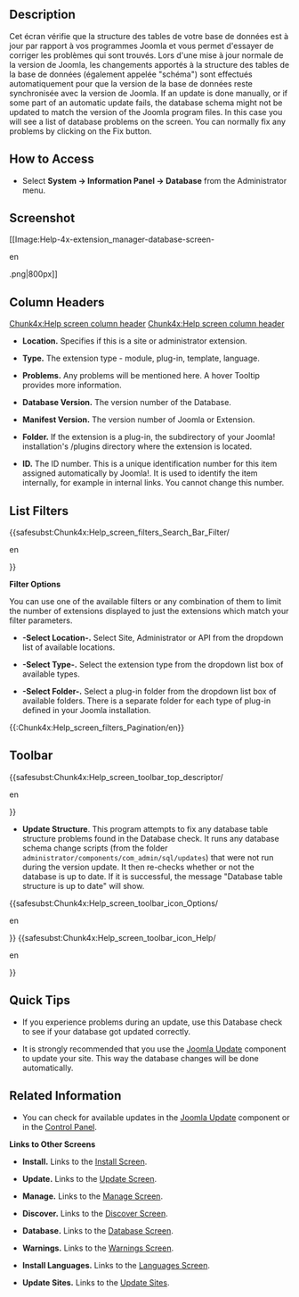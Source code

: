 <!-- Filename: Help4.x:Information:_Database / Display title: Information : Base de données -->

## Description

Cet écran vérifie que la structure des tables de votre base de données
est à jour par rapport à vos programmes Joomla et vous permet d'essayer
de corriger les problèmes qui sont trouvés. Lors d'une mise à jour
normale de la version de Joomla, les changements apportés à la structure
des tables de la base de données (également appelée "schéma") sont
effectués automatiquement pour que la version de la base de données
reste synchronisée avec la version de Joomla. If an update is done
manually, or if some part of an automatic update fails, the database
schema might not be updated to match the version of the Joomla program
files. In this case you will see a list of database problems on the
screen. You can normally fix any problems by clicking on the Fix button.

## How to Access

- Select **System **→** Information Panel **→** Database** from the
  Administrator menu.

## Screenshot

\[\[Image:Help-4x-extension_manager-database-screen-

en

.png\|800px\]\]

## Column Headers

<a
href="https://docs.joomla.org/index.php?title=Chunk4x:Help_screen_column_header&amp;action=edit&amp;redlink=1"
class="new"
title="Chunk4x:Help screen column header (page does not exist)">Chunk4x:Help
screen column header</a> <a
href="https://docs.joomla.org/index.php?title=Chunk4x:Help_screen_column_header&amp;action=edit&amp;redlink=1"
class="new"
title="Chunk4x:Help screen column header (page does not exist)">Chunk4x:Help
screen column header</a>

- **Location.** Specifies if this is a site or administrator extension.

<!-- -->

- **Type.** The extension type - module, plug-in, template, language.

<!-- -->

- **Problems.** Any problems will be mentioned here. A hover Tooltip
  provides more information.

<!-- -->

- **Database Version.** The version number of the Database.

<!-- -->

- **Manifest Version.** The version number of Joomla or Extension.

<!-- -->

- **Folder.** If the extension is a plug-in, the subdirectory of your
  Joomla! installation's /plugins directory where the extension is
  located.

<!-- -->

- **ID.** The ID number. This is a unique identification number for this
  item assigned automatically by Joomla!. It is used to identify the
  item internally, for example in internal links. You cannot change this
  number.

## List Filters

{{safesubst:Chunk4x:Help_screen_filters_Search_Bar_Filter/

en

}}

**Filter Options**

You can use one of the available filters or any combination of them to
limit the number of extensions displayed to just the extensions which
match your filter parameters.

- **-Select Location-.** Select Site, Administrator or API from the
  dropdown list of available locations.

<!-- -->

- **-Select Type-.** Select the extension type from the dropdown list
  box of available types.

<!-- -->

- **-Select Folder-.** Select a plug-in folder from the dropdown list
  box of available folders. There is a separate folder for each type of
  plug-in defined in your Joomla installation.

{{:Chunk4x:Help_screen_filters_Pagination/en}}

## Toolbar

{{safesubst:Chunk4x:Help_screen_toolbar_top_descriptor/

en

}}

- **Update Structure**. This program attempts to fix any database table
  structure problems found in the Database check. It runs any database
  schema change scripts (from the folder
  `administrator/components/com_admin/sql/updates`) that were not run
  during the version update. It then re-checks whether or not the
  database is up to date. If it is successful, the message "Database
  table structure is up to date" will show.

{{safesubst:Chunk4x:Help_screen_toolbar_icon_Options/

en

}} {{safesubst:Chunk4x:Help_screen_toolbar_icon_Help/

en

}}

## Quick Tips

- If you experience problems during an update, use this Database check
  to see if your database got updated correctly.

<!-- -->

- It is strongly recommended that you use the [Joomla
  Update](https://docs.joomla.org/Help4.x:Joomla_Update/fr "Special:MyLanguage/Help4.x:Joomla Update/fr")
  component to update your site. This way the database changes will be
  done automatically.

## Related Information

- You can check for available updates in the [Joomla
  Update](https://docs.joomla.org/Help4.x:Joomla_Update/fr "Special:MyLanguage/Help4.x:Joomla Update/fr")
  component or in the
  <a href="https://docs.joomla.org/Help4.x:Site_Control_Panel/fr"
  class="new"
  title="Special:MyLanguage/Help4.x:Site Control Panel/fr (page does not exist)">Control
  Panel</a>.

**Links to Other Screens**

- **Install.** Links to the [Install
  Screen](https://docs.joomla.org/Help4.x:Extensions:_Install/fr "Special:MyLanguage/Help4.x:Extensions: Install/fr").

<!-- -->

- **Update.** Links to the [Update
  Screen](https://docs.joomla.org/Help4.x:Extensions:_Update/fr "Special:MyLanguage/Help4.x:Extensions: Update/fr").

<!-- -->

- **Manage.** Links to the
  <a href="https://docs.joomla.org/Help4.x:Extensions:_Manage/fr"
  class="new"
  title="Special:MyLanguage/Help4.x:Extensions: Manage/fr (page does not exist)">Manage
  Screen</a>.

<!-- -->

- **Discover.** Links to the
  <a href="https://docs.joomla.org/Help4.x:Extensions:_Discover/fr"
  class="new"
  title="Special:MyLanguage/Help4.x:Extensions: Discover/fr (page does not exist)">Discover
  Screen</a>.

<!-- -->

- **Database.** Links to the [Database
  Screen](https://docs.joomla.org/Help4.x:Information:_Database/fr "Special:MyLanguage/Help4.x:Information: Database/fr").

<!-- -->

- **Warnings.** Links to the [Warnings
  Screen](https://docs.joomla.org/Help4.x:Information:_Warnings/fr "Special:MyLanguage/Help4.x:Information: Warnings/fr").

<!-- -->

- **Install Languages.** Links to the <a
  href="https://docs.joomla.org/Help4.x:Extensions_Extension_Manager_Languages/fr"
  class="new"
  title="Special:MyLanguage/Help4.x:Extensions Extension Manager Languages/fr (page does not exist)">Languages
  Screen</a>.

<!-- -->

- **Update Sites.** Links to the [Update
  Sites](https://docs.joomla.org/Help4.x:Extensions:_Update/fr "Special:MyLanguage/Help4.x:Extensions: Update/fr").
